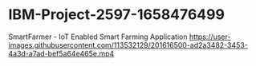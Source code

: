 # IBM-Project-2597-1658476499
SmartFarmer - IoT Enabled Smart Farming Application
 https://user-images.githubusercontent.com/113532129/201616500-ad2a3482-3453-4a3d-a7ad-bef5a64e465e.mp4
